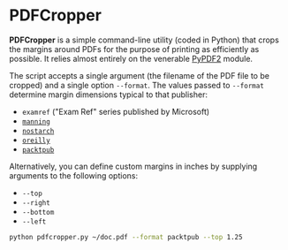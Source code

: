 # PDFCropper
**PDFCropper** is a simple command-line utility (coded in Python) that crops the margins around PDFs for the purpose of printing as efficiently as possible.
It relies almost entirely on the venerable [PyPDF2](https://pypi.org/project/PyPDF2/) module.

The script accepts a single argument (the filename of the PDF file to be cropped) and a single option `--format`. 
The values passed to `--format` determine margin dimensions typical to that publisher:
- `examref` ("Exam Ref" series published by Microsoft)
- [`manning`](https://manning.com)
- [`nostarch`](https://nostarch.com)
- [`oreilly`](https://oreilly.com)
- [`packtpub`](https://packtpub.com)

Alternatively, you can define custom margins in inches by supplying arguments to the following options:
- `--top`
- `--right`
- `--bottom`
- `--left`

```sh
python pdfcropper.py ~/doc.pdf --format packtpub --top 1.25
```

